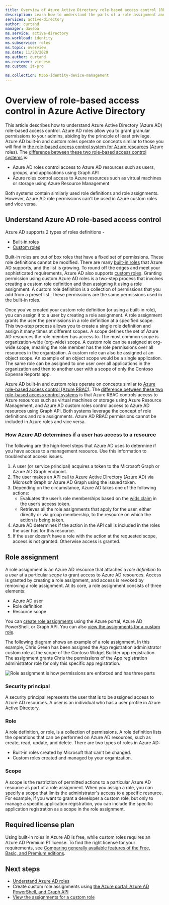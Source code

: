 ```yaml
---
title: Overview of Azure Active Directory role-based access control (RBAC)
description: Learn how to understand the parts of a role assignment and restricted scope in Azure Active Directory.
services: active-directory
author: curtand
manager: daveba
ms.service: active-directory
ms.workload: identity
ms.subservice: roles
ms.topic: overview
ms.date: 11/20/2020
ms.author: curtand
ms.reviewer: vincesm
ms.custom: it-pro

ms.collection: M365-identity-device-management
---
```


# Overview of role-based access control in Azure Active Directory

This article describes how to understand Azure Active Directory (Azure AD) role-based access control. Azure AD roles allow you to grant granular permissions to your admins, abiding by the principle of least privilege. Azure AD built-in and custom roles operate on concepts similar to those you will find in [the role-based access control system for Azure resources](../../role-based-access-control/overview.md) (Azure roles). The [difference between these two role-based access control systems](../../role-based-access-control/rbac-and-directory-admin-roles.md) is:

- Azure AD roles control access to Azure AD resources such as users, groups, and applications using Graph API
- Azure roles control access to Azure resources such as virtual machines or storage using Azure Resource Management

Both systems contain similarly used role definitions and role assignments. However, Azure AD role permissions can't be used in Azure custom roles and vice versa.

## Understand Azure AD role-based access control
Azure AD supports 2 types of roles definitions - 
* [Built-in roles](https://docs.microsoft.com/azure/active-directory/roles/permissions-reference)
* [Custom roles](https://docs.microsoft.com/azure/active-directory/roles/custom-create)

Built-in roles are out of box roles that have a fixed set of permissions. These role definitions cannot be modified. There are many [built-in roles](https://docs.microsoft.com/azure/active-directory/roles/permissions-reference) that Azure AD supports, and the list is growing. To round off the edges and meet your sophisticated requirements, Azure AD also supports [custom roles](https://docs.microsoft.com/azure/active-directory/roles/custom-create). Granting permission using custom Azure AD roles is a two-step process that involves creating a custom role definition and then assigning it using a role assignment. A custom role definition is a collection of permissions that you add from a preset list. These permissions are the same permissions used in the built-in roles.  

Once you’ve created your custom role definition (or using a built-in role), you can assign it to a user by creating a role assignment. A role assignment grants the user the permissions in a role definition at a specified scope. This two-step process allows you to create a single role definition and assign it many times at different scopes. A scope defines the set of Azure AD resources the role member has access to. The most common scope is organization-wide (org-wide) scope. A custom role can be assigned at org-wide scope, meaning the role member has the role permissions over all resources in the organization. A custom role can also be assigned at an object scope. An example of an object scope would be a single application. The same role can be assigned to one user over all applications in the organization and then to another user with a scope of only the Contoso Expense Reports app.  

Azure AD built-in and custom roles operate on concepts similar to [Azure role-based access control (Azure RBAC)](../../active-directory-b2c/overview.md). The [difference between these two role-based access control systems](../../role-based-access-control/rbac-and-directory-admin-roles.md) is that Azure RBAC controls access to Azure resources such as virtual machines or storage using Azure Resource Management, and Azure AD custom roles control access to Azure AD resources using Graph API. Both systems leverage the concept of role definitions and role assignments. Azure AD RBAC permissions cannot be included in Azure roles and vice versa.

### How Azure AD determines if a user has access to a resource

The following are the high-level steps that Azure AD uses to determine if you have access to a management resource. Use this information to troubleshoot access issues.

1. A user (or service principal) acquires a token to the Microsoft Graph or Azure AD Graph endpoint.
1. The user makes an API call to Azure Active Directory (Azure AD) via Microsoft Graph or Azure AD Graph using the issued token.
1. Depending on the circumstance, Azure AD takes one of the following actions:
   - Evaluates the user’s role memberships based on the [wids claim](https://docs.microsoft.com/azure/active-directory/develop/access-tokens#payload-claims) in the user’s access token.
   - Retrieves all the role assignments that apply for the user, either directly or via group membership, to the resource on which the action is being taken.
1. Azure AD determines if the action in the API call is included in the roles the user has for this resource.
1. If the user doesn't have a role with the action at the requested scope, access is not granted. Otherwise access is granted.

## Role assignment

A role assignment is an Azure AD resource that attaches a *role definition* to a *user* at a particular *scope* to grant access to Azure AD resources. Access is granted by creating a role assignment, and access is revoked by removing a role assignment. At its core, a role assignment consists of three elements:

- Azure AD user
- Role definition
- Resource scope

You can [create role assignments](custom-create.md) using the Azure portal, Azure AD PowerShell, or Graph API. You can also [view the assignments for a custom role](custom-view-assignments.md#view-the-assignments-of-a-role).

The following diagram shows an example of a role assignment. In this example, Chris Green has been assigned the App registration administrator custom role at the scope of the Contoso Widget Builder app registration. The assignment grants Chris the permissions of the App registration administrator role for only this specific app registration.

![Role assignment is how permissions are enforced and has three parts](./media/custom-overview/rbac-overview.png)

### Security principal

A security principal represents the user that is to be assigned access to Azure AD resources. A user is an individual who has a user profile in Azure Active Directory.

### Role

A role definition, or role, is a collection of permissions. A role definition lists the operations that can be performed on Azure AD resources, such as create, read, update, and delete. There are two types of roles in Azure AD:

- Built-in roles created by Microsoft that can't be changed.
- Custom roles created and managed by your organization.

### Scope

A scope is the restriction of permitted actions to a particular Azure AD resource as part of a role assignment. When you assign a role, you can specify a scope that limits the administrator's access to a specific resource. For example, if you want to grant a developer a custom role, but only to manage a specific application registration, you can include the specific application registration as a scope in the role assignment.

## Required license plan

Using built-in roles in Azure AD is free, while custom roles requires an Azure AD Premium P1 license. To find the right license for your requirements, see [Comparing generally available features of the Free, Basic, and Premium editions](https://azure.microsoft.com/pricing/details/active-directory).

## Next steps

- [Understand Azure AD roles](concept-understand-roles.md)
- Create custom role assignments using [the Azure portal, Azure AD PowerShell, and Graph API](custom-create.md)
- [View the assignments for a custom role](custom-view-assignments.md)
